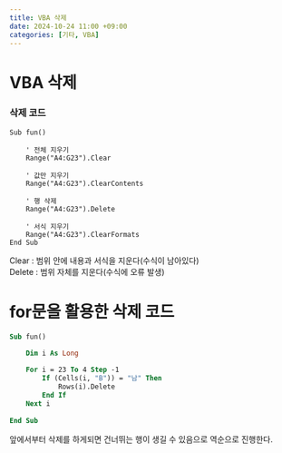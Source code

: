 ```yaml
---
title: VBA 삭제
date: 2024-10-24 11:00 +09:00
categories: [기타, VBA]
---
```

# VBA 삭제

### 삭제 코드

```VB
Sub fun()

    ' 전체 지우기
    Range("A4:G23").Clear
    
    ' 값만 지우기
    Range("A4:G23").ClearContents
    
    ' 행 삭제
    Range("A4:G23").Delete

    ' 서식 지우기
    Range("A4:G23").ClearFormats
End Sub

```
Clear : 범위 안에 내용과 서식을 지운다(수식이 남아있다)<br>
Delete : 범위 자체를 지운다(수식에 오류 발생)

# for문을 활용한 삭제 코드
```vb
Sub fun()

    Dim i As Long
    
    For i = 23 To 4 Step -1
        If (Cells(i, "B")) = "남" Then
            Rows(i).Delete
        End If
    Next i
    
End Sub
```
앞에서부터 삭제를 하게되면 건너뛰는 행이 생길 수 있음으로 역순으로 진행한다.